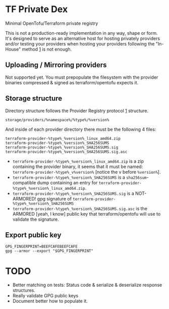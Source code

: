 TF Private Dex
==============

Minimal OpenTofu/Terraform private registry

This is not a production-ready implementation in any way, shape or form. It's designed to serve as an alternative host for hosting privately providers and/or testing your providers when hosting your providers following the "In-House" method [1] is not enough.

Uploading / Mirroring providers
----

Not supported yet. You must prepopulate the filesystem with the provider binaries compressed & signed as terraform/opentofu expects it.

Storage structure
----

Directory structure follows the Provider Registry protocol [1] structure.

```
storage/providers/%namespace%/%type%/%version%
```

And inside of each provider directory there must be the following 4 files:

```
terraform-provider-%type%_%version%_linux_amd64.zip
terraform-provider-%type%_%version%_SHA256SUMS
terraform-provider-%type%_%version%_SHA256SUMS.sig
terraform-provider-%type%_%version%_SHA256SUMS.sig.asc
```

- `terraform-provider-%type%_%version%_linux_amd64.zip` is a zip containing the provider binary, it seems that it must be named: `terraform-provider-%type%_v%version%` [notice the v before `%version%`].
- `terraform-provider-%type%_%version%_SHA256SUMS` is a `sha256sum`-compatible dump containing an entry for `terraform-provider-%type%_%version%_linux_amd64.zip`.
- `terraform-provider-%type%_%version%_SHA256SUMS.sig` is a NOT-ARMORED! gpg signature of `terraform-provider-%type%_%version%_SHA256SUMS`
- `terraform-provider-%type%_%version%_SHA256SUMS.sig.asc` is the ARMORED [yeah, I know] public key that terraform/opentofu will use to validate the signature.


Export public key
---

```
GPG_FINGERPRINT=BEEFCAFEBEEFCAFE
gpg --armor --export "$GPG_FINGERPRINT"
```

[1]: https://developer.hashicorp.com/terraform/language/providers/requirements#in-house-providers
[2]: https://opentofu.org/docs/internals/provider-registry-protocol/

TODO
====

- Better matching on tests: Status code & serialize & deserialize response structures.
- Really validate GPG public keys
- Document better how to populate it.

